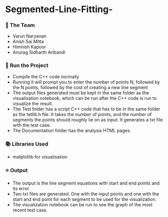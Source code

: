 # Segmented-Line-Fitting-
### :busts_in_silhouette: The Team
* Varun Naryanan
* Anish Sai Mitta
* Himnish Kapoor
* Anurag Sidharth Aribandi

### :key: Run the Project
* Compile the C++ code normally
* Running it will prompt you to enter the number of points N, followed by the N points, followed by the cost of creating a new line segment
* The output files generated must be kept in the same folder as the visualisation notebook, which can be run after the C++ code is run to visualize the result.
* The Test folder has a script C++ code that has to be in the same folder as the tetlib.h file. It takes the number of points, and the number of segments the points should roughly lie on as input. It generates a txt file with the test case. 
* The Documentation folder has the analysis HTML pages.

  
### :books: Libraries Used
* matplotlib for visualisation

### :star: Output
* The output is the line segment equations with start and end points and its error
* Two txt files are generated. One with the input points and one with the start and end point for each segment to be used for the visualization.
* The visualization notebook can be run to see the graph of the most recent test case.
